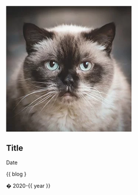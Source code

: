 <!DOCTYPE html>
<html lang="en">

<head>
  <meta charset="UTF-8" />
  <meta name="viewport" content="width=device-width, initial-scale=1.0" />
  <link rel="stylesheet" href="https://maxcdn.bootstrapcdn.com/bootstrap/4.0.0/css/bootstrap.min.css"
    integrity="sha384-Gn5384xqQ1aoWXA+058RXPxPg6fy4IWvTNh0E263XmFcJlSAwiGgFAW/dAiS6JXm" crossorigin="anonymous" />
  <link href="https://cdnjs.cloudflare.com/ajax/libs/font-awesome/5.12.1/css/all.css" rel="stylesheet" />
  <link rel="stylesheet" href="../docs/css/styles.css" />
  <link href="https://fonts.googleapis.com/css?family=Baloo+Da+2|Fredoka+One&display=swap" rel="stylesheet" />
  <title></title>
</head>

<body>
    <div>
      <div class="col-4">
        <img src="../docs/img/pic2.png" class="img-thumbnail cat2 img-fluid" />
      </div>
      <div class="col">
        <h2>
          Title
        </h2>
        <p>Date</p>
      </div>
      <div class="row">
        <p>
          {{ blog }
        </p>
      </div>
    </div>
</body>
<script src="https://code.jquery.com/jquery-3.2.1.slim.min.js"
  integrity="sha384-KJ3o2DKtIkvYIK3UENzmM7KCkRr/rE9/Qpg6aAZGJwFDMVNA/GpGFF93hXpG5KkN" crossorigin="anonymous"></script>
<script src="https://cdnjs.cloudflare.com/ajax/libs/popper.js/1.12.9/umd/popper.min.js"
  integrity="sha384-ApNbgh9B+Y1QKtv3Rn7W3mgPxhU9K/ScQsAP7hUibX39j7fakFPskvXusvfa0b4Q" crossorigin="anonymous"></script>
<script src="https://maxcdn.bootstrapcdn.com/bootstrap/4.0.0/js/bootstrap.min.js"
  integrity="sha384-JZR6Spejh4U02d8jOt6vLEHfe/JQGiRRSQQxSfFWpi1MquVdAyjUar5+76PVCmYl" crossorigin="anonymous"></script>
<p class="buttoncss">� 2020-{{ year }}</p>

</html>
</html>